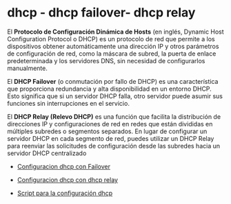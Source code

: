 # dhcp - dhcp failover- dhcp relay

El **Protocolo de Configuración Dinámica de Hosts** (en inglés, Dynamic Host Configuration Protocol o DHCP) es un protocolo de red que permite a los dispositivos obtener automáticamente una dirección IP y otros parámetros de configuración de red, como la máscara de subred, la puerta de enlace predeterminada y los servidores DNS, sin necesidad de configurarlos manualmente.

El **DHCP Failover** (o conmutación por fallo de DHCP) es una característica que proporciona redundancia y alta disponibilidad en un entorno DHCP. Esto significa que si un servidor DHCP falla, otro servidor puede asumir sus funciones sin interrupciones en el servicio.

El **DHCP Relay (Relevo DHCP)** es una función que facilita la distribución de direcciones IP y configuraciones de red en redes que están divididas en múltiples subredes o segmentos separados. En lugar de configurar un servidor DHCP en cada segmento de red, puedes utilizar un DHCP Relay para reenviar las solicitudes de configuración desde las subredes hacia un servidor DHCP centralizado


- [Configuracion dhcp con Failover](dhcpFailover.md)

- [Configuracion dhcp con dhcp relay](dhcpRelay.md)

- [Script para la configuración dhcp](script-dhcp.md)




